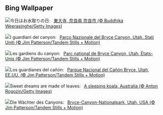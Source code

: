 ## Bing Wallpaper
![](https://www.bing.com/th?id=OHR.OmizutoriNew_JA-JP3433655435_UHD.jpg&w=1000)今日はお水取りの日:&nbsp;&ensp;[東大寺, 奈良県 奈良市 (© Buddhika Weerasinghe/Getty Images)](https://www.bing.com/th?id=OHR.OmizutoriNew_JA-JP3433655435_UHD.jpg)
<br><br/>
![](https://www.bing.com/th?id=OHR.BryceSnow_IT-IT2944842663_UHD.jpg&w=1000)I guardiani del canyon:&nbsp;&ensp;[Parco Nazionale del Bryce Canyon, Utah, Stati Uniti (© Jim Patterson/Tandem Stills + Motion)](https://www.bing.com/th?id=OHR.BryceSnow_IT-IT2944842663_UHD.jpg)
<br><br/>
![](https://www.bing.com/th?id=OHR.BryceSnow_FR-FR1248593635_UHD.jpg&w=1000)Les gardiens du canyon:&nbsp;&ensp;[Parc national de Bryce Canyon, Utah, États-Unis (© Jim Patterson/Tandem Stills + Motion)](https://www.bing.com/th?id=OHR.BryceSnow_FR-FR1248593635_UHD.jpg)
<br><br/>
![](https://www.bing.com/th?id=OHR.BryceSnow_ES-ES6985034687_UHD.jpg&w=1000)Los guardianes del cañón:&nbsp;&ensp;[Parque Nacional del Cañón Bryce, Utah, EE.UU. (© Jim Patterson/Tandem Stills + Motion)](https://www.bing.com/th?id=OHR.BryceSnow_ES-ES6985034687_UHD.jpg)
<br><br/>
![](https://www.bing.com/th?id=OHR.SleepyKoala_EN-GB8056580586_UHD.jpg&w=1000)Sweet dreams are made of leaves:&nbsp;&ensp;[A sleeping koala, Australia (© Anton Rogozin/Getty Images)](https://www.bing.com/th?id=OHR.SleepyKoala_EN-GB8056580586_UHD.jpg)
<br><br/>
![](https://www.bing.com/th?id=OHR.BryceSnow_DE-DE0166968518_UHD.jpg&w=1000)Die Wächter des Canyons:&nbsp;&ensp;[Bryce-Canyon-Nationalpark, Utah, USA (© Jim Patterson/Tandem Stills + Motion)](https://www.bing.com/th?id=OHR.BryceSnow_DE-DE0166968518_UHD.jpg)
<br><br/>
